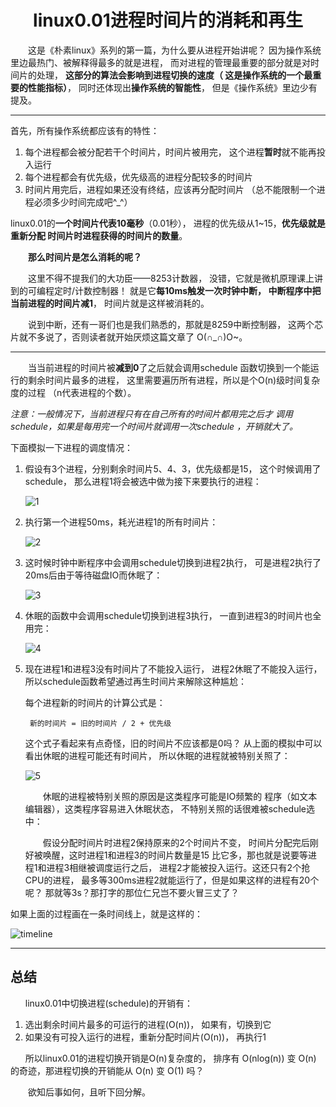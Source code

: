 
<a name="top"></a>

<h1 align="center">linux0.01进程时间片的消耗和再生
</h1>

　　这是《朴素linux》系列的第一篇，为什么要从进程开始讲呢？
因为操作系统里边最热门、被解释得最多的就是进程，
而对进程的管理最重要的部分就是对时间片的处理，
<b>这部分的算法会影响到进程切换的速度（
这是操作系统的一个最重要的性能指标）</b>，
同时还体现出<b>操作系统的智能性</b>，
但是《操作系统》里边少有提及。

---

首先，所有操作系统都应该有的特性：

1. 每个进程都会被分配若干个时间片，时间片被用完，
这个进程<b>暂时</b>就不能再投入运行
2. 每个进程都会有优先级，优先级高的进程分配较多的时间片
3. 时间片用完后，进程如果还没有终结，应该再分配时间片
（总不能限制一个进程必须多少时间完成吧^_^）

linux0.01的<b>一个时间片代表10毫秒</b>（0.01秒），
进程的优先级从1~15，<b>优先级就是重新分配
时间片时进程获得的时间片的数量</b>。

　　<b>那么时间片是怎么消耗的呢？</b>

　　这里不得不提我们的大功臣——8253计数器，
没错，它就是微机原理课上讲到的可编程定时/计数控制器！
就是它<b>每10ms触发一次时钟中断，
中断程序中把当前进程的时间片减1</b>，
时间片就是这样被消耗的。

　　说到中断，还有一哥们也是我们熟悉的，那就是8259中断控制器，
这两个芯片就不多说了，否则读者就开始厌烦这篇文章了
O(∩_∩)O~。

---

　　当当前进程的时间片被<b>减到0</b>了之后就会调用schedule
函数切换到一个能运行的剩余时间片最多的进程，
这里需要遍历所有进程，所以是个O(n)级时间复杂度的过程
（n代表进程的个数）。

*注意：一般情况下，当前进程只有在自己所有的时间片都用完之后才
调用schedule，如果是每用完一个时间片就调用一次schedule
，开销就大了。*

下面模拟一下进程的调度情况：

1. 假设有3个进程，分别剩余时间片5、4、3，优先级都是15，
这个时候调用了 schedule，
那么进程1将会被选中做为接下来要执行的进程：

	![1](http://fmn.rrimg.com/fmn063/20121022/1950/original_9rlY_112f0000631a1191.jpg)

2. 执行第一个进程50ms，耗光进程1的所有时间片：

	![2](http://fmn.rrimg.com/fmn063/20121022/1950/original_zHfv_346c000051721190.jpg)

3. 这时候时钟中断程序中会调用schedule切换到进程2执行，
可是进程2执行了20ms后由于等待磁盘IO而休眠了：

	![3](http://fmn.rrimg.com/fmn060/20121022/1950/original_eMlh_2ddb000063e4118f.jpg)

4. 休眠的函数中会调用schedule切换到进程3执行，
一直到进程3的时间片也全用完：

	![4](http://fmn.rrimg.com/fmn065/20121022/1950/original_jC84_7acf000062c5118e.jpg)

5. 现在进程1和进程3没有时间片了不能投入运行，
进程2休眠了不能投入运行，
所以schedule函数希望通过再生时间片来解除这种尴尬：

	每个进程新的时间片的计算公式是：

		新的时间片 = 旧的时间片 / 2 + 优先级

	这个式子看起来有点奇怪，旧的时间片不应该都是0吗？
从上面的模拟中可以看出休眠的进程可能还有时间片，
所以休眠的进程就被特别关照了：

	![5](http://fmn.rrimg.com/fmn063/20121022/1950/original_Gfvs_7179000063f0118d.jpg)

	　　休眠的进程被特别关照的原因是这类程序可能是IO频繁的
程序（如文本编辑器），这类程序容易进入休眠状态，
不特别关照的话很难被schedule选中：

	　　假设分配时间片时进程2保持原来的2个时间片不变，
时间片分配完后刚好被唤醒，这时进程1和进程3的时间片数量是15
比它多，那也就是说要等进程1和进程3相继被调度运行之后，
进程2才能被投入运行。这还只有2个抢CPU的进程，
最多等300ms进程2就能运行了，但是如果这样的进程有20个呢？
那就等3s？那打字的那位仁兄岂不要火冒三丈了？

如果上面的过程画在一条时间线上，就是这样的：

![timeline](http://fmn.rrimg.com/fmn063/20121022/1950/original_lAYT_11df0000635e118c.jpg)

---

## 总结

`　　`linux0.01中切换进程(schedule)的开销有：

1. 选出剩余时间片最多的可运行的进程(O(n))，
如果有，切换到它
2. 如果没有可投入运行的进程，重新分配时间片(O(n))，
再执行1

`　　`所以linux0.01的进程切换开销是O(n)复杂度的，
排序有 O(nlog(n)) 变 O(n) 的奇迹，那进程切换的开销能从
O(n) 变 O(1) 吗？

　　欲知后事如何，且听下回分解。

